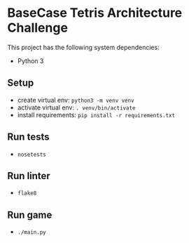 # BaseCase Tetris Architecture Challenge

This project has the following system dependencies:
- Python 3

## Setup
- create virtual env: `python3 -m venv venv`
- activate virtual env: `. venv/bin/activate`
- install requirements: `pip install -r requirements.txt`

## Run tests
- `nosetests`

## Run linter
- `flake8`

## Run game
- `./main.py`
